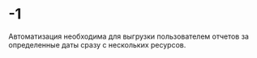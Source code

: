 # -1
Автоматизация необходима для выгрузки пользователем отчетов за определенные даты сразу с нескольких ресурсов.
